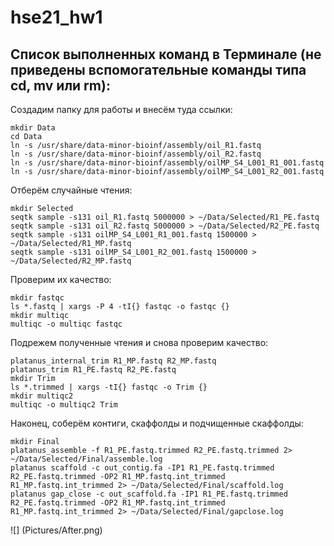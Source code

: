 # hse21_hw1
## Список выполненных команд в Терминале (не приведены вспомогательные команды типа cd, mv или rm):  
Создадим папку для работы и внесём туда ссылки:

    mkdir Data  
    cd Data  
    ln -s /usr/share/data-minor-bioinf/assembly/oil_R1.fastq  
    ln -s /usr/share/data-minor-bioinf/assembly/oil_R2.fastq  
    ln -s /usr/share/data-minor-bioinf/assembly/oilMP_S4_L001_R1_001.fastq  
    ln -s /usr/share/data-minor-bioinf/assembly/oilMP_S4_L001_R2_001.fastq  

Отберём случайные чтения:

    mkdir Selected  
    seqtk sample -s131 oil_R1.fastq 5000000 > ~/Data/Selected/R1_PE.fastq  
    seqtk sample -s131 oil_R2.fastq 5000000 > ~/Data/Selected/R2_PE.fastq  
    seqtk sample -s131 oilMP_S4_L001_R1_001.fastq 1500000 > ~/Data/Selected/R1_MP.fastq  
    seqtk sample -s131 oilMP_S4_L001_R2_001.fastq 1500000 > ~/Data/Selected/R2_MP.fastq  

Проверим их качество:

    mkdir fastqc      
    ls *.fastq | xargs -P 4 -tI{} fastqc -o fastqc {}      
    mkdir multiqc      
    multiqc -o multiqc fastqc    

Подрежем полученные чтения и снова проверим качество:

    platanus_internal_trim R1_MP.fastq R2_MP.fastq  
    platanus_trim R1_PE.fastq R2_PE.fastq  
    mkdir Trim  
    ls *.trimmed | xargs -tI{} fastqc -o Trim {}  
    mkdir multiqc2  
    multiqc -o multiqc2 Trim  
    
Наконец, соберём контиги, скаффолды и подчищенные скаффолды:

    mkdir Final  
    platanus_assemble -f R1_PE.fastq.trimmed R2_PE.fastq.trimmed 2> ~/Data/Selected/Final/assemble.log  
    platanus scaffold -c out_contig.fa -IP1 R1_PE.fastq.trimmed R2_PE.fastq.trimmed -OP2 R1_MP.fastq.int_trimmed R1_MP.fastq.int_trimmed 2> ~/Data/Selected/Final/scaffold.log  
    platanus gap_close -c out_scaffold.fa -IP1 R1_PE.fastq.trimmed R2_PE.fastq.trimmed -OP2 R1_MP.fastq.int_trimmed R1_MP.fastq.int_trimmed 2> ~/Data/Selected/Final/gapclose.log  
    
![] (Pictures/After.png)

